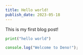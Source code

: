 ```yaml
---
title: Hello world!
publish_date: 2023-05-18
---
```


This is my first blog post!

```python
print("hello world")
```

```ts
console.log("Welcome to Deno!");
```
